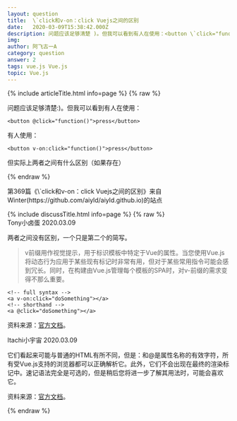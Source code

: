 ```yaml
---
layout: question
title:  \`click和v-on：click Vuejs之间的区别
date:   2020-03-09T15:38:42.000Z
description: 问题应该足够清楚 )。但我可以看到有人在使用：<button \`click="function()">press</button>有人使用：<...
img: 
author: 阿飞古一A
category: question
answer: 2
tags: vue.js Vue.js
topic: Vue.js
---
```

<div class="article-root">
  <div class="article">
    {% include articleTitle.html info=page %}
    {% raw %}
    <div class="article-content"><p><font style="vertical-align: inherit;"><font style="vertical-align: inherit;">问题应该足够清楚:)。</font><font style="vertical-align: inherit;">但我可以看到有人在使用：</font></font></p>

<p><code>&lt;button @click="function()"&gt;press&lt;/button&gt;</code></p>

<p><font style="vertical-align: inherit;"><font style="vertical-align: inherit;">有人使用：</font></font></p>

<p><code>&lt;button v-on:click="function()"&gt;press&lt;/button&gt;</code></p>

<p><font style="vertical-align: inherit;"><font style="vertical-align: inherit;">但实际上两者之间有什么区别（如果存在）</font></font></p></div>
    {% endraw %}
  </div>
  <p class="winter_mark">第369篇《\`click和v-on：click Vuejs之间的区别》来自Winter(https://github.com/aiyld/aiyld.github.io)的站点</p>
  <div class="discuss-wrapper">
    {% include discussTitle.html info=page %}
    {% raw %}
    <div class="discuss-list">
    <div class="discuss-item">
        <div class="discuss-parent">
          <div class="discuss-meta">
            <span class="discuss-user">Tony小卤蛋</span>
            <span class="discuss-time">2020.03.09</span>
          </div>
          <div class="discuss-comment"><p><font style="vertical-align: inherit;"><font style="vertical-align: inherit;">两者之间没有区别，一个只是第二个的简写。</font></font></p>

<blockquote>
  <p><font style="vertical-align: inherit;"><font style="vertical-align: inherit;">v前缀用作视觉提示，用于标识模板中特定于Vue的属性。</font><font style="vertical-align: inherit;">当您使用Vue.js将动态行为应用于某些现有标记时非常有用，但对于某些常用指令可能会感到冗长。</font><font style="vertical-align: inherit;">同时，在构建由Vue.js管理每个模板的SPA时，对v-前缀的需求变得不那么重要。</font></font></p>
</blockquote>

<pre class="lang-html prettyprint-override"><code>&lt;!-- full syntax --&gt;<font></font>
&lt;a v-on:click="doSomething"&gt;&lt;/a&gt;<font></font>
&lt;!-- shorthand --&gt;<font></font>
&lt;a @click="doSomething"&gt;&lt;/a&gt;<font></font>
</code></pre>

<p><font style="vertical-align: inherit;"><font style="vertical-align: inherit;">资料来源：</font></font><a href="https://vuejs.org/v2/guide/syntax.html#v-on-Shorthand" rel="noreferrer"><font style="vertical-align: inherit;"><font style="vertical-align: inherit;">官方文档</font></font></a><font style="vertical-align: inherit;"><font style="vertical-align: inherit;">。</font></font></p></div>
        </div></div><div class="discuss-item">
        <div class="discuss-parent">
          <div class="discuss-meta">
            <span class="discuss-user">Itachi小宇宙</span>
            <span class="discuss-time">2020.03.09</span>
          </div>
          <div class="discuss-comment"><p><font style="vertical-align: inherit;"><font style="vertical-align: inherit;">它们看起来可能与普通的HTML有所不同，但是：和@是属性名称的有效字符，所有受Vue.js支持的浏览器都可以正确解析它。</font><font style="vertical-align: inherit;">此外，它们不会出现在最终的渲染标记中。</font><font style="vertical-align: inherit;">速记语法完全是可选的，但是稍后您将进一步了解其用法时，可能会喜欢它。</font></font></p>

<p><font style="vertical-align: inherit;"><font style="vertical-align: inherit;">资料来源：</font></font><a href="https://vuejs.org/v2/guide/syntax.html#v-on-Shorthand" rel="nofollow noreferrer"><font style="vertical-align: inherit;"><font style="vertical-align: inherit;">官方文档</font></font></a><font style="vertical-align: inherit;"><font style="vertical-align: inherit;">。</font></font></p></div>
        </div></div>
    </div>
    {% endraw %}
  </div>
<div>
